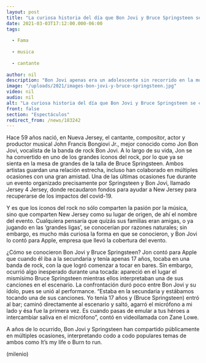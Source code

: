 ```yaml
---
layout: post
title: "La curiosa historia del día que Bon Jovi y Bruce Springsteen se conocieron"
date: 2021-03-03T17:12:00.000-06:00
tags:
  
  - Fama
  
  - musica
  
  - cantante
  
author: nil
description: "Bon Jovi apenas era un adolescente sin recorrido en la música cuando conoció y compartió escenario con el ícono Bruce Springsteen. "
image: "/uploads/2021/images-bon-jovi-y-bruce-springsteen.jpg"
video: nil
audio: nil
alt: "La curiosa historia del día que Bon Jovi y Bruce Springsteen se conocieron"
front: false
section: "Espectáculos"
redirect_from: /news/183242
---
```


Hace 59 años nació, en Nueva Jersey, el cantante, compositor, actor y productor musical John Francis Bongiovi Jr., mejor conocido como Jon Bon Jovi, vocalista de la banda de rock Bon Jovi. A lo largo de su vida, Jon se ha convertido en uno de los grandes íconos del rock, por lo que ya se sienta en la mesa de grandes de la talla de Bruce Springsteen. Ambos artistas guardan una relación estrecha, incluso han colaborado en múltiples ocasiones con una gran amistad. Una de las últimas ocasiones fue durante un evento organizado precisamente por Springsteen y Bon Jovi, llamado Jersey 4 Jersey, donde recaudaron fondos para ayudar a New Jersey para recuperarse de los impactos del covid-19.

Y es que los íconos del rock no sólo comparten la pasión por la música, sino que comparten New Jersey como su lugar de origen, de ahí el nombre del evento. Cualquiera pensaría que quizás sus familias eran amigas, o ya jugando en las ‘grandes ligas’, se conocerían por razones naturales; sin embargo, es mucho más curiosa la forma en que se conocieron, y Bon Jovi lo contó para Apple, empresa que llevó la cobertura del evento. 

¿Cómo se conocieron Bon Jovi y Bruce Springsteen? Jon contó para Apple que cuando él iba a la secundaria y tenía apenas 17 años, tocaba en una banda de rock, con la que logró comenzar a tocar en bares. Sin embargo, ocurrió algo inesperado durante una tocada: apareció en el lugar el mismísimo Bruce Springsteen mientras ellos interpretaban una de sus canciones en el escenario. La confrontación duró poco entre Bon Jovi y su ídolo, pues se unió al performance. “Estaba en la secundaria y estábamos tocando una de sus canciones. Yo tenía 17 años y (Bruce Springsteen) entró al bar; caminó directamente al escenario y saltó, agarró el micrófono a mi lado y ésa fue la primera vez. Es cuando pasas de emular a tus héroes a intercambiar saliva en el micrófono”, contó en videollamada con Zane Lowe. 

A años de lo ocurrido, Bon Jovi y Springsteen han compartido públicamente en múltiples ocasiones, interpretando codo a codo populares temas de ambos como It’s my life o Burn to run. 

(milenio)
